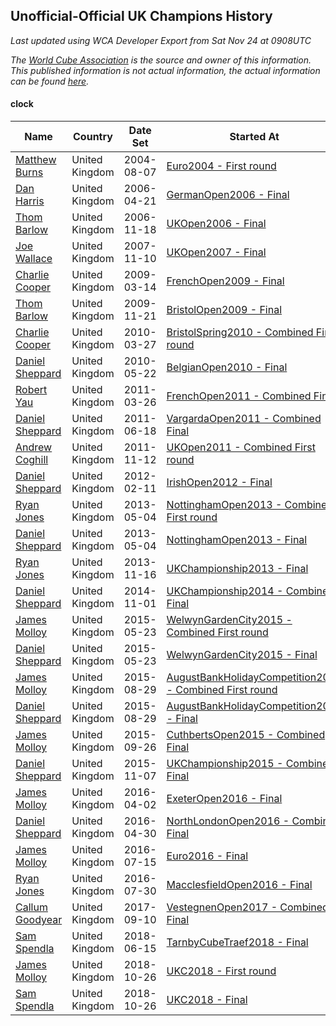 ## Unofficial-Official UK Champions History

*Last updated using WCA Developer Export from Sat Nov 24 at 0908UTC*

*The [World Cube Association](https://www.worldcubeassociation.org) is the source and owner of this information. This published information is not actual information, the actual information can be found [here](https://www.worldcubeassociation.org/results).*

#### clock

|Name|Country|Date Set|Started At|Ended At|Days Held|  
|--|--|--|--|--|--|  
|[Matthew Burns](https://www.worldcubeassociation.org/persons/2004BURN01)|United Kingdom|2004-08-07|[Euro2004 - First round](https://www.worldcubeassociation.org/competitions/Euro2004/results/all#eclock_1)|1 year after [Euro2004](https://www.worldcubeassociation.org/competitions/Euro2004/results/all#eclock_f)|365|  
|[Dan Harris](https://www.worldcubeassociation.org/persons/2003HARR01)|United Kingdom|2006-04-21|[GermanOpen2006 - Final](https://www.worldcubeassociation.org/competitions/GermanOpen2006/results/all#eclock_f)|[UKOpen2006 - Final](https://www.worldcubeassociation.org/competitions/UKOpen2006/results/all#eclock_f)|210|  
|[Thom Barlow](https://www.worldcubeassociation.org/persons/2006BARL01)|United Kingdom|2006-11-18|[UKOpen2006 - Final](https://www.worldcubeassociation.org/competitions/UKOpen2006/results/all#eclock_f)|[UKOpen2007 - Final](https://www.worldcubeassociation.org/competitions/UKOpen2007/results/all#eclock_f)|357|  
|[Joe Wallace](https://www.worldcubeassociation.org/persons/2006WALL01)|United Kingdom|2007-11-10|[UKOpen2007 - Final](https://www.worldcubeassociation.org/competitions/UKOpen2007/results/all#eclock_f)|1 year after [UKOpen2007](https://www.worldcubeassociation.org/competitions/UKOpen2007/results/all#eclock_f)|366|  
|[Charlie Cooper](https://www.worldcubeassociation.org/persons/2007COOP01)|United Kingdom|2009-03-14|[FrenchOpen2009 - Final](https://www.worldcubeassociation.org/competitions/FrenchOpen2009/results/all#eclock_f)|[BristolOpen2009 - Final](https://www.worldcubeassociation.org/competitions/BristolOpen2009/results/all#eclock_f)|252|  
|[Thom Barlow](https://www.worldcubeassociation.org/persons/2006BARL01)|United Kingdom|2009-11-21|[BristolOpen2009 - Final](https://www.worldcubeassociation.org/competitions/BristolOpen2009/results/all#eclock_f)|[BristolSpring2010 - Combined First round](https://www.worldcubeassociation.org/competitions/BristolSpring2010/results/all#eclock_d)|126|  
|[Charlie Cooper](https://www.worldcubeassociation.org/persons/2007COOP01)|United Kingdom|2010-03-27|[BristolSpring2010 - Combined First round](https://www.worldcubeassociation.org/competitions/BristolSpring2010/results/all#eclock_d)|[BelgianOpen2010 - Final](https://www.worldcubeassociation.org/competitions/BelgianOpen2010/results/all#eclock_f)|56|  
|[Daniel Sheppard](https://www.worldcubeassociation.org/persons/2009SHEP01)|United Kingdom|2010-05-22|[BelgianOpen2010 - Final](https://www.worldcubeassociation.org/competitions/BelgianOpen2010/results/all#eclock_f)|[FrenchOpen2011 - Combined Final](https://www.worldcubeassociation.org/competitions/FrenchOpen2011/results/all#eclock_c)|308|  
|[Robert Yau](https://www.worldcubeassociation.org/persons/2009YAUR01)|United Kingdom|2011-03-26|[FrenchOpen2011 - Combined Final](https://www.worldcubeassociation.org/competitions/FrenchOpen2011/results/all#eclock_c)|[VargardaOpen2011 - Combined Final](https://www.worldcubeassociation.org/competitions/VargardaOpen2011/results/all#eclock_c)|84|  
|[Daniel Sheppard](https://www.worldcubeassociation.org/persons/2009SHEP01)|United Kingdom|2011-06-18|[VargardaOpen2011 - Combined Final](https://www.worldcubeassociation.org/competitions/VargardaOpen2011/results/all#eclock_c)|[UKOpen2011 - Combined First round](https://www.worldcubeassociation.org/competitions/UKOpen2011/results/all#eclock_d)|147|  
|[Andrew Coghill](https://www.worldcubeassociation.org/persons/2009COGH01)|United Kingdom|2011-11-12|[UKOpen2011 - Combined First round](https://www.worldcubeassociation.org/competitions/UKOpen2011/results/all#eclock_d)|[IrishOpen2012 - Final](https://www.worldcubeassociation.org/competitions/IrishOpen2012/results/all#eclock_f)|91|  
|[Daniel Sheppard](https://www.worldcubeassociation.org/persons/2009SHEP01)|United Kingdom|2012-02-11|[IrishOpen2012 - Final](https://www.worldcubeassociation.org/competitions/IrishOpen2012/results/all#eclock_f)|[NottinghamOpen2013 - Combined First round](https://www.worldcubeassociation.org/competitions/NottinghamOpen2013/results/all#eclock_d)|448|  
|[Ryan Jones](https://www.worldcubeassociation.org/persons/2012JONE03)|United Kingdom|2013-05-04|[NottinghamOpen2013 - Combined First round](https://www.worldcubeassociation.org/competitions/NottinghamOpen2013/results/all#eclock_d)|[NottinghamOpen2013 - Final](https://www.worldcubeassociation.org/competitions/NottinghamOpen2013/results/all#eclock_f)|0|  
|[Daniel Sheppard](https://www.worldcubeassociation.org/persons/2009SHEP01)|United Kingdom|2013-05-04|[NottinghamOpen2013 - Final](https://www.worldcubeassociation.org/competitions/NottinghamOpen2013/results/all#eclock_f)|[UKChampionship2013 - Final](https://www.worldcubeassociation.org/competitions/UKChampionship2013/results/all#eclock_f)|196|  
|[Ryan Jones](https://www.worldcubeassociation.org/persons/2012JONE03)|United Kingdom|2013-11-16|[UKChampionship2013 - Final](https://www.worldcubeassociation.org/competitions/UKChampionship2013/results/all#eclock_f)|[UKChampionship2014 - Combined Final](https://www.worldcubeassociation.org/competitions/UKChampionship2014/results/all#eclock_c)|350|  
|[Daniel Sheppard](https://www.worldcubeassociation.org/persons/2009SHEP01)|United Kingdom|2014-11-01|[UKChampionship2014 - Combined Final](https://www.worldcubeassociation.org/competitions/UKChampionship2014/results/all#eclock_c)|[WelwynGardenCity2015 - Combined First round](https://www.worldcubeassociation.org/competitions/WelwynGardenCity2015/results/all#eclock_d)|203|  
|[James Molloy](https://www.worldcubeassociation.org/persons/2011MOLL01)|United Kingdom|2015-05-23|[WelwynGardenCity2015 - Combined First round](https://www.worldcubeassociation.org/competitions/WelwynGardenCity2015/results/all#eclock_d)|[WelwynGardenCity2015 - Final](https://www.worldcubeassociation.org/competitions/WelwynGardenCity2015/results/all#eclock_f)|0|  
|[Daniel Sheppard](https://www.worldcubeassociation.org/persons/2009SHEP01)|United Kingdom|2015-05-23|[WelwynGardenCity2015 - Final](https://www.worldcubeassociation.org/competitions/WelwynGardenCity2015/results/all#eclock_f)|[AugustBankHolidayCompetition2015 - Combined First round](https://www.worldcubeassociation.org/competitions/AugustBankHolidayCompetition2015/results/all#eclock_d)|98|  
|[James Molloy](https://www.worldcubeassociation.org/persons/2011MOLL01)|United Kingdom|2015-08-29|[AugustBankHolidayCompetition2015 - Combined First round](https://www.worldcubeassociation.org/competitions/AugustBankHolidayCompetition2015/results/all#eclock_d)|[AugustBankHolidayCompetition2015 - Final](https://www.worldcubeassociation.org/competitions/AugustBankHolidayCompetition2015/results/all#eclock_f)|0|  
|[Daniel Sheppard](https://www.worldcubeassociation.org/persons/2009SHEP01)|United Kingdom|2015-08-29|[AugustBankHolidayCompetition2015 - Final](https://www.worldcubeassociation.org/competitions/AugustBankHolidayCompetition2015/results/all#eclock_f)|[CuthbertsOpen2015 - Combined Final](https://www.worldcubeassociation.org/competitions/CuthbertsOpen2015/results/all#eclock_c)|28|  
|[James Molloy](https://www.worldcubeassociation.org/persons/2011MOLL01)|United Kingdom|2015-09-26|[CuthbertsOpen2015 - Combined Final](https://www.worldcubeassociation.org/competitions/CuthbertsOpen2015/results/all#eclock_c)|[UKChampionship2015 - Combined Final](https://www.worldcubeassociation.org/competitions/UKChampionship2015/results/all#eclock_c)|42|  
|[Daniel Sheppard](https://www.worldcubeassociation.org/persons/2009SHEP01)|United Kingdom|2015-11-07|[UKChampionship2015 - Combined Final](https://www.worldcubeassociation.org/competitions/UKChampionship2015/results/all#eclock_c)|[ExeterOpen2016 - Final](https://www.worldcubeassociation.org/competitions/ExeterOpen2016/results/all#eclock_f)|147|  
|[James Molloy](https://www.worldcubeassociation.org/persons/2011MOLL01)|United Kingdom|2016-04-02|[ExeterOpen2016 - Final](https://www.worldcubeassociation.org/competitions/ExeterOpen2016/results/all#eclock_f)|[NorthLondonOpen2016 - Combined Final](https://www.worldcubeassociation.org/competitions/NorthLondonOpen2016/results/all#eclock_c)|28|  
|[Daniel Sheppard](https://www.worldcubeassociation.org/persons/2009SHEP01)|United Kingdom|2016-04-30|[NorthLondonOpen2016 - Combined Final](https://www.worldcubeassociation.org/competitions/NorthLondonOpen2016/results/all#eclock_c)|[Euro2016 - Final](https://www.worldcubeassociation.org/competitions/Euro2016/results/all#eclock_f)|77|  
|[James Molloy](https://www.worldcubeassociation.org/persons/2011MOLL01)|United Kingdom|2016-07-15|[Euro2016 - Final](https://www.worldcubeassociation.org/competitions/Euro2016/results/all#eclock_f)|[MacclesfieldOpen2016 - Final](https://www.worldcubeassociation.org/competitions/MacclesfieldOpen2016/results/all#eclock_f)|14|  
|[Ryan Jones](https://www.worldcubeassociation.org/persons/2012JONE03)|United Kingdom|2016-07-30|[MacclesfieldOpen2016 - Final](https://www.worldcubeassociation.org/competitions/MacclesfieldOpen2016/results/all#eclock_f)|1 year after [ABHC2016](https://www.worldcubeassociation.org/competitions/ABHC2016/results/all#eclock_f)|393|  
|[Callum Goodyear](https://www.worldcubeassociation.org/persons/2012GOOD02)|United Kingdom|2017-09-10|[VestegnenOpen2017 - Combined Final](https://www.worldcubeassociation.org/competitions/VestegnenOpen2017/results/all#eclock_c)|[TarnbyCubeTraef2018 - Final](https://www.worldcubeassociation.org/competitions/TarnbyCubeTraef2018/results/all#eclock_f)|280|  
|[Sam Spendla](https://www.worldcubeassociation.org/persons/2015SPEN01)|United Kingdom|2018-06-15|[TarnbyCubeTraef2018 - Final](https://www.worldcubeassociation.org/competitions/TarnbyCubeTraef2018/results/all#eclock_f)|[UKC2018 - First round](https://www.worldcubeassociation.org/competitions/UKC2018/results/all#eclock_1)|133|  
|[James Molloy](https://www.worldcubeassociation.org/persons/2011MOLL01)|United Kingdom|2018-10-26|[UKC2018 - First round](https://www.worldcubeassociation.org/competitions/UKC2018/results/all#eclock_1)|[UKC2018 - Final](https://www.worldcubeassociation.org/competitions/UKC2018/results/all#eclock_f)|0|  
|[Sam Spendla](https://www.worldcubeassociation.org/persons/2015SPEN01)|United Kingdom|2018-10-26|[UKC2018 - Final](https://www.worldcubeassociation.org/competitions/UKC2018/results/all#eclock_f)|Ongoing|27|  
